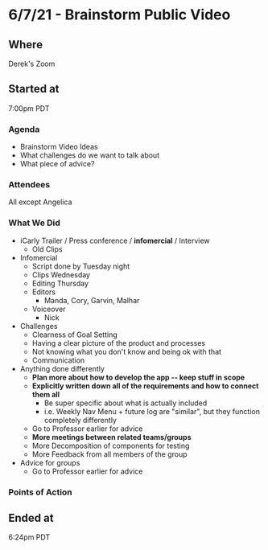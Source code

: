 # 6/7/21 - Brainstorm Public Video

## Where
Derek's Zoom

## Started at
7:00pm PDT

### Agenda
- Brainstorm Video Ideas
- What challenges do we want to talk about
- What piece of advice?

### Attendees
All except Angelica

### What We Did
- iCarly Trailer / Press conference / **infomercial** / Interview
  - Old Clips
- Infomercial
  - Script done by Tuesday night
  - Clips Wednesday
  - Editing Thursday
  - Editors
    - Manda, Cory, Garvin, Malhar
  - Voiceover
    - Nick
- Challenges
  - Clearness of Goal Setting
  - Having a clear picture of the product and processes
  - Not knowing what you don't know and being ok with that
  - Communication
- Anything done differently
  - **Plan more about how to develop the app -- keep stuff in scope**
  - **Explicitly written down all of the requirements and how to connect them all**
    - Be super specific about what is actually included
    - i.e. Weekly Nav Menu + future log are "similar", but they function completely differently
  - Go to Professor earlier for advice
  - **More meetings between related teams/groups**
  - More Decomposition of components for testing
  - More Feedback from all members of the group
- Advice for groups
  - Go to Professor earlier for advice

### Points of Action

## Ended at
6:24pm PDT